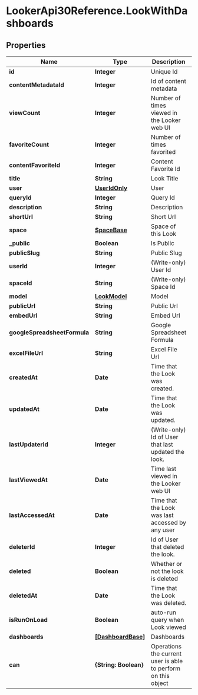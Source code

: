 # LookerApi30Reference.LookWithDashboards

## Properties
Name | Type | Description | Notes
------------ | ------------- | ------------- | -------------
**id** | **Integer** | Unique Id | [optional] 
**contentMetadataId** | **Integer** | Id of content metadata | [optional] 
**viewCount** | **Integer** | Number of times viewed in the Looker web UI | [optional] 
**favoriteCount** | **Integer** | Number of times favorited | [optional] 
**contentFavoriteId** | **Integer** | Content Favorite Id | [optional] 
**title** | **String** | Look Title | [optional] 
**user** | [**UserIdOnly**](UserIdOnly.md) | User | [optional] 
**queryId** | **Integer** | Query Id | [optional] 
**description** | **String** | Description | [optional] 
**shortUrl** | **String** | Short Url | [optional] 
**space** | [**SpaceBase**](SpaceBase.md) | Space of this Look | [optional] 
**_public** | **Boolean** | Is Public | [optional] 
**publicSlug** | **String** | Public Slug | [optional] 
**userId** | **Integer** | (Write-only) User Id | [optional] 
**spaceId** | **String** | (Write-only) Space Id | [optional] 
**model** | [**LookModel**](LookModel.md) | Model | [optional] 
**publicUrl** | **String** | Public Url | [optional] 
**embedUrl** | **String** | Embed Url | [optional] 
**googleSpreadsheetFormula** | **String** | Google Spreadsheet Formula | [optional] 
**excelFileUrl** | **String** | Excel File Url | [optional] 
**createdAt** | **Date** | Time that the Look was created. | [optional] 
**updatedAt** | **Date** | Time that the Look was updated. | [optional] 
**lastUpdaterId** | **Integer** | (Write-only) Id of User that last updated the look. | [optional] 
**lastViewedAt** | **Date** | Time last viewed in the Looker web UI | [optional] 
**lastAccessedAt** | **Date** | Time that the Look was last accessed by any user | [optional] 
**deleterId** | **Integer** | Id of User that deleted the look. | [optional] 
**deleted** | **Boolean** | Whether or not the look is deleted | [optional] 
**deletedAt** | **Date** | Time that the Look was deleted. | [optional] 
**isRunOnLoad** | **Boolean** | auto-run query when Look viewed | [optional] 
**dashboards** | [**[DashboardBase]**](DashboardBase.md) | Dashboards | [optional] 
**can** | **{String: Boolean}** | Operations the current user is able to perform on this object | [optional] 


